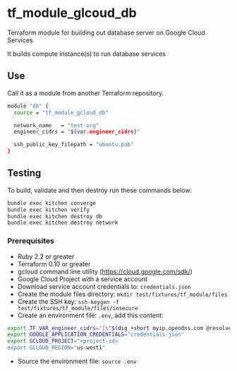# tf_module_glcoud_db

Terraform module for building out database server on Google Cloud Services

It builds compute instance(s) to run database services

## Use

Call it as a module from another Terraform repository.

```sh
module "db" {
  source = "tf_module_gcloud_db"

  network_name   = "test-org"
  engineer_cidrs = "${var.engineer_cidrs}"

  ssh_public_key_filepath = "ubuntu.pub"
}
```

## Testing

To build, validate and then destroy run these commands below:

```sh
bundle exec kitchen converge
bundle exec kitchen verify
bundle exec kitchen destroy db
bundle exec kitchen destroy network
```

### Prerequisites

- Ruby 2.2 or greater
- Terraform 0.10 or greater
- gcloud command line utility (https://cloud.google.com/sdk/)
- Google Cloud Project with a service account
- Download service account credentials to: `credentials.json`
- Create the module files directory: `mkdir test/fixtures/tf_module/files`
- Create the SSH key: `ssh-keygen -f test/fixtures/tf_module/files/insecure`
- Create an environment file: `.env`, add this content:

```sh
export TF_VAR_engineer_cidrs="[\"$(dig +short myip.opendns.com @resolver1.opendns.com)/32\"]"
export GOOGLE_APPLICATION_CREDENTIALS="credentials.json"
export GCLOUD_PROJECT="<project-id>
export GCLOUD_REGION="us-west1"
```

- Source the environment file: `source .env`